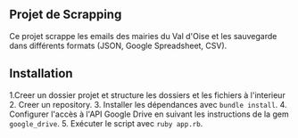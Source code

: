 ## Projet de Scrapping

Ce projet scrappe les emails des mairies du Val d'Oise et les sauvegarde dans différents formats (JSON, Google Spreadsheet, CSV).

## Installation

1.Creer un dossier projet  et structure les dossiers et les fichiers à 
l'interieur
2.  Creer un repository.
3. Installer les dépendances avec `bundle install`.
4. Configurer l'accès à l'API Google Drive en suivant les instructions de la gem `google_drive`.
5. Exécuter le script avec `ruby app.rb`.
